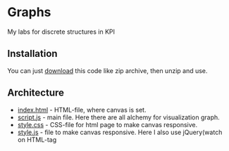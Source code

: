 # Graphs
My labs for discrete structures in KPI

## Installation
You can just [download](https://github.com/mezgoodle/canvas-graph-visualize/archive/master.zip) this code like zip archive, then unzip and use.

## Architecture
* [index.html](https://github.com/mezgoodle/canvas-graph-visualize/blob/master/index.html) - HTML-file, where canvas is set.
* [script.js](https://github.com/mezgoodle/canvas-graph-visualize/blob/master/script.js) - main file. Here there are all alchemy for visualization graph.
* [style.css](https://github.com/mezgoodle/canvas-graph-visualize/blob/master/style.css) - CSS-file for html page to make canvas responsive.
* [style.js](https://github.com/mezgoodle/canvas-graph-visualize/blob/master/style.js) - file to make canvas responsive. Here I also use jQuery(watch on HTML-tag <script>)
* [Program.cs](https://github.com/mezgoodle/canvas-graph-visualize/blob/master/matrix/Program.cs) - file for generating matrixs.
